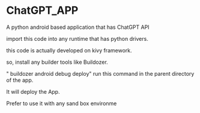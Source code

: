 # ChatGPT_APP

A python android based application that has ChatGPT API

import this code into any runtime that has python drivers.

this code is actually developed on kivy framework.

so, install any builder tools like Buildozer.

" buildozer android debug deploy" run this command in the parent directory of the app.

It will deploy the App.

Prefer to use it with any sand box environme

